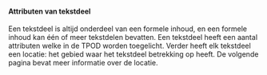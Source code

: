 ﻿#### Attributen van tekstdeel

Een tekstdeel is altijd onderdeel van een formele inhoud, en een formele inhoud
kan één of meer tekstdelen bevatten. Een tekstdeel heeft een aantal attributen welke in de TPOD worden toegelicht. Verder heeft elk tekstdeel een locatie: het gebied waar het tekstdeel betrekking op heeft. De volgende pagina bevat meer informatie over de locatie.
